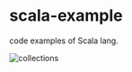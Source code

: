 # scala-example
code examples of Scala lang. 

![collections](https://docs.scala-lang.org/resources/images/tour/collections-mutable-diagram.svg)

